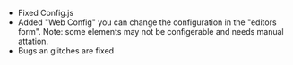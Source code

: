 - Fixed Config.js
- Added "Web Config" you can change the configuration in the "editors form". Note: some elements may not be configerable and needs manual attation.
- Bugs an glitches are fixed
